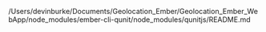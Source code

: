 /Users/devinburke/Documents/Geolocation_Ember/Geolocation_Ember_WebApp/node_modules/ember-cli-qunit/node_modules/qunitjs/README.md